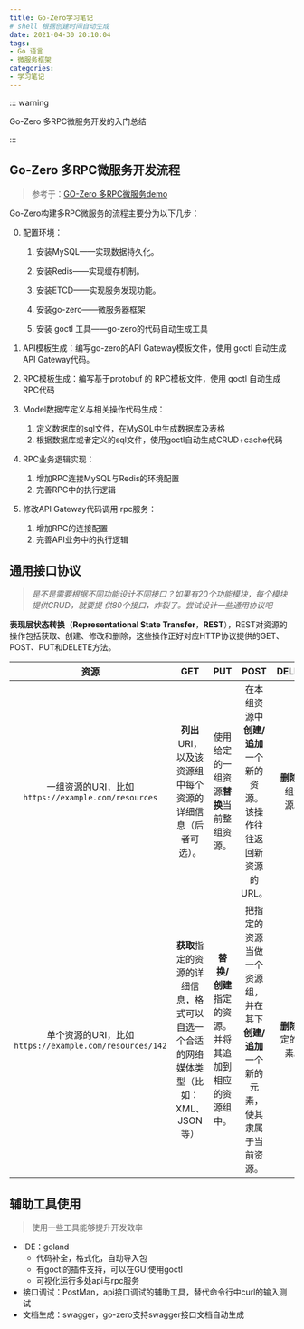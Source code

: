 ```yaml
---
title: Go-Zero学习笔记
# shell 根据创建时间自动生成
date: 2021-04-30 20:10:04
tags:
- Go 语言
- 微服务框架
categories:
- 学习笔记
---
```


::: warning

Go-Zero 多RPC微服务开发的入门总结

:::

<!-- more -->

## Go-Zero 多RPC微服务开发流程

> 参考于：[GO-Zero 多RPC微服务demo](https://github.com/tal-tech/zero-doc/blob/main/docs/zero/bookstore.md)

Go-Zero构建多RPC微服务的流程主要分为以下几步：

0. 配置环境：

   1. 安装MySQL——实现数据持久化。

   2. 安装Redis——实现缓存机制。

   3. 安装ETCD——实现服务发现功能。
   4. 安装go-zero——微服务器框架
   5.  安装 goctl 工具——go-zero的代码自动生成工具

1. API模板生成：编写go-zero的API Gateway模板文件，使用 goctl 自动生成API Gateway代码。
2. RPC模板生成：编写基于protobuf 的 RPC模板文件，使用 goctl 自动生成RPC代码
3. Model数据库定义与相关操作代码生成：
   1. 定义数据库的sql文件，在MySQL中生成数据库及表格
   2. 根据数据库或者定义的sql文件，使用goctl自动生成CRUD+cache代码
4. RPC业务逻辑实现：
   1. 增加RPC连接MySQL与Redis的环境配置
   2. 完善RPC中的执行逻辑
5. 修改API Gateway代码调用 rpc服务：
   1. 增加RPC的连接配置
   2. 完善API业务中的执行逻辑



## 通用接口协议

> *是不是需要根据不同功能设计不同接⼝？如果有20个功能模块，每个模块提供CRUD，就要提 供80个接⼝，炸裂了。尝试设计⼀些通⽤协议吧*

**表现层状态转换**（**Representational State Transfer**，**REST**），REST对资源的操作包括获取、创建、修改和删除，这些操作正好对应HTTP协议提供的GET、POST、PUT和DELETE方法。

|                          资源                          |                             GET                              |                          PUT                          |                             POST                             |        DELETE        |
| :----------------------------------------------------: | :----------------------------------------------------------: | :---------------------------------------------------: | :----------------------------------------------------------: | :------------------: |
|   一组资源的URI，比如`https://example.com/resources`   | **列出**URI，以及该资源组中每个资源的详细信息（后者可选）。  |       使用给定的一组资源**替换**当前整组资源。        | 在本组资源中**创建/追加**一个新的资源。该操作往往返回新资源的URL。 |  **删除**整组资源。  |
| 单个资源的URI，比如`https://example.com/resources/142` | **获取**指定的资源的详细信息，格式可以自选一个合适的网络媒体类型（比如：XML、JSON等） | **替换/创建**指定的资源。并将其追加到相应的资源组中。 | 把指定的资源当做一个资源组，并在其下**创建/追加**一个新的元素，使其隶属于当前资源。 | **删除**指定的元素。 |

## 辅助工具使用

> 使用一些工具能够提升开发效率

- IDE：goland
  - 代码补全，格式化，自动导入包
  - 有goctl的插件支持，可以在GUI使用goctl
  - 可视化运行多处api与rpc服务
- 接口调试：PostMan，api接口调试的辅助工具，替代命令行中curl的输入测试
- 文档生成：swagger，go-zero支持swagger接口文档自动生成